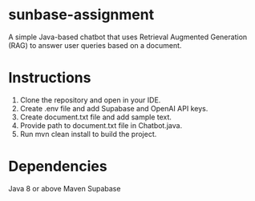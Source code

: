 # sunbase-assignment
A simple Java-based chatbot that uses Retrieval Augmented Generation (RAG) to answer user queries based on a document.

# Instructions
1. Clone the repository and open in your IDE.
2. Create .env file and add Supabase and OpenAI API keys.
3. Create document.txt file and add sample text.
4. Provide path to document.txt file in Chatbot.java.
5. Run mvn clean install to build the project.

# Dependencies
Java 8 or above
Maven
Supabase
